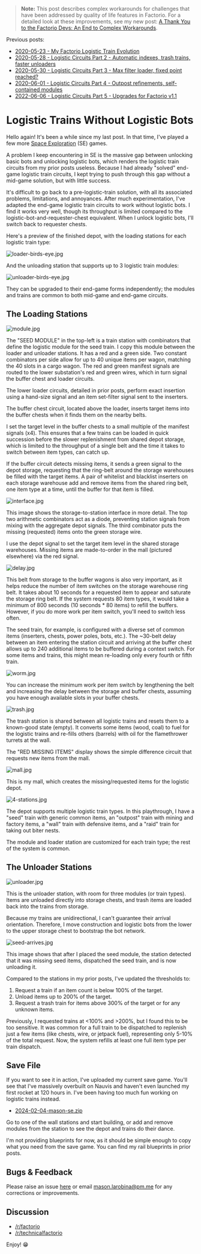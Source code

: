 > **Note:** This post describes complex workarounds for challenges that have been addressed by quality of life features in Factorio. For a detailed look at these improvements, see my new post: [A Thank You to the Factorio Devs: An End to Complex Workarounds](/factorio/2025/08/07/factorio-qol-improvements.html).

Previous posts:
* [2020-05-23 - My Factorio Logistic Train Evolution](/factorio/2020/05/23/logistic-train-evolution.html)
* [2020-05-28 - Logistic Circuits Part 2 - Automatic indexes, trash trains, faster unloaders](/factorio/2020/05/28/logistic-circuits-part-2.html)
* [2020-05-30 - Logistic Circuits Part 3 - Max filter loader, fixed point reached?](/factorio/2020/05/30/max-filter-fast-exact-loader.html)
* [2020-06-01 - Logistic Circuits Part 4 - Outpost refinements, self-contained modules](/factorio/2020/06/01/self-contained-modules.html)
* [2022-06-06 - Logistic Circuits Part 5 - Upgrades for Factorio v1.1](/factorio/2022/06/06/upgrades-for-factorio-1-1.html)

# Logistic Trains Without Logistic Bots

Hello again! It's been a while since my last post. In that time, I've played a
few more [Space Exploration](https://mods.factorio.com/mod/space-exploration)
(SE) games.

A problem I keep encountering in SE is the massive gap between unlocking basic
bots and unlocking logistic bots, which renders the logistic train circuits
from my prior posts useless. Because I had already "solved" end-game logistic
train circuits, I kept trying to push through this gap without a mid-game
solution, but with little success.

It's difficult to go back to a pre-logistic-train solution, with all its
associated problems, limitations, and annoyances. After much experimentation,
I've adapted the end-game logistic train circuits to work without logistic
bots. I find it works very well, though its throughput is limited compared to
the logistic-bot-and-requester-chest equivalent. When I unlock logistic bots,
I'll switch back to requester chests.

Here's a preview of the finished depot, with the loading stations for each
logistic train type:

![loader-birds-eye.jpg](loader-birds-eye.jpg)

And the unloading station that supports up to 3 logistic train modules:

![unloader-birds-eye.jpg](unloader-birds-eye.jpg)

They can be upgraded to their end-game forms independently; the modules and
trains are common to both mid-game and end-game circuits.

## The Loading Stations

![module.jpg](module.jpg)

The "SEED MODULE" in the top-left is a train station with combinators that
define the logistic module for the seed train. I copy this module between the
loader and unloader stations. It has a red and a green side. Two constant
combinators per side allow for up to 40 unique items per wagon, matching the 40
slots in a cargo wagon. The red and green manifest signals are routed to the
lower substation's red and green wires, which in turn signal the buffer chest
and loader circuits.

The lower loader circuits, detailed in prior posts, perform exact insertion
using a hand-size signal and an item set-filter signal sent to the inserters.

The buffer chest circuit, located above the loader, inserts target items into
the buffer chests when it finds them on the nearby belts.

I set the target level in the buffer chests to a small multiple of the manifest
signals (x4). This ensures that a few trains can be loaded in quick succession
before the slower replenishment from shared depot storage, which is limited to
the throughput of a single belt and the time it takes to switch between item
types, can catch up.

If the buffer circuit detects missing items, it sends a green signal to the
depot storage, requesting that the ring-belt around the storage warehouses be
filled with the target items. A pair of whitelist and blacklist inserters on
each storage warehouse add and remove items from the shared ring belt, one item
type at a time, until the buffer for that item is filled.

![interface.jpg](interface.jpg)

This image shows the storage-to-station interface in more detail. The top two
arithmetic combinators act as a diode, preventing station signals from mixing
with the aggregate depot signals. The third combinator puts the missing
(requested) items onto the green storage wire.

I use the depot signal to set the target item level in the shared storage
warehouses. Missing items are made-to-order in the mall (pictured elsewhere)
via the red signal.

![delay.jpg](delay.jpg)

This belt from storage to the buffer wagons is also very important, as it helps
reduce the number of item switches on the storage warehouse ring belt. It takes
about 10 seconds for a requested item to appear and saturate the storage ring
belt. If the system requests 80 item types, it would take a minimum of 800
seconds (10 seconds * 80 items) to refill the buffers. However, if you do more
work per item switch, you'll need to switch less often.

The seed train, for example, is configured with a diverse set of common items
(inserters, chests, power poles, bots, etc.). The ~30-belt delay between an item
entering the station circuit and arriving at the buffer chest allows up to 240
additional items to be buffered during a context switch. For some items and
trains, this might mean re-loading only every fourth or fifth train.

![worm.jpg](worm.jpg)

You can increase the minimum work per item switch by lengthening the belt and
increasing the delay between the storage and buffer chests, assuming you have
enough available slots in your buffer chests.

![trash.jpg](trash.jpg)

The trash station is shared between all logistic trains and resets them to a
known-good state (empty). It converts some items (wood, coal) to fuel for the
logistic trains and re-fills others (barrels) with oil for the flamethrower
turrets at the wall.

The "RED MISSING ITEMS" display shows the simple difference circuit that
requests new items from the mall.

![mall.jpg](mall.jpg)

This is my mall, which creates the missing/requested items for the logistic
depot.

![4-stations.jpg](4-stations.jpg)

The depot supports multiple logistic train types. In this playthrough, I have a
"seed" train with generic common items, an "outpost" train with mining and
factory items, a "wall" train with defensive items, and a "raid" train for
taking out biter nests.

The module and loader station are customized for each train type; the rest of
the system is common.

## The Unloader Stations

![unloader.jpg](unloader.jpg)

This is the unloader station, with room for three modules (or train types).
Items are unloaded directly into storage chests, and trash items are loaded
back into the trains from storage.

Because my trains are unidirectional, I can't guarantee their arrival
orientation. Therefore, I move construction and logistic bots from the lower to
the upper storage chest to bootstrap the bot network.

![seed-arrives.jpg](seed-arrives.jpg)

This image shows that after I placed the seed module, the station detected that
it was missing seed items, dispatched the seed train, and is now unloading it.

Compared to the stations in my prior posts, I've updated the thresholds to:

1.  Request a train if an item count is below 100% of the target.
2.  Unload items up to 200% of the target.
3.  Request a trash train for items above 300% of the target or for any unknown
    items.

Previously, I requested trains at <100% and >200%, but I found this to be too
sensitive. It was common for a full train to be dispatched to replenish just a
few items (like chests, wire, or jetpack fuel), representing only 5-10% of the
total request. Now, the system refills at least one full item type per train
dispatch.

## Save File

If you want to see it in action, I've uploaded my current save game. You'll see
that I've massively overbuilt on Nauvis and haven't even launched my first
rocket at 120 hours in. I've been having too much fun working on logistic trains
instead.

- [2024-02-04-mason-se.zip](2024-02-04-mason-se.zip)

Go to one of the wall stations and start building, or add and remove modules
from the station to see the depot and trains do their dance.

I'm not providing blueprints for now, as it should be simple enough to copy
what you need from the save game. You can find my rail blueprints in prior
posts.

## Bugs & Feedback

Please raise an issue [here](http://github.com/mason-larobina/factorio) or email
mason.larobina@pm.me for any corrections or improvements.

## Discussion

- [/r/factorio](https://www.reddit.com/r/factorio/comments/1ail40w/logistic_trains_without_logistic_bots_part_6/)
- [/r/technicalfactorio](https://www.reddit.com/r/technicalfactorio/comments/1ail4zg/logistic_trains_without_logistic_bots_part_6/)

Enjoy! 😁
